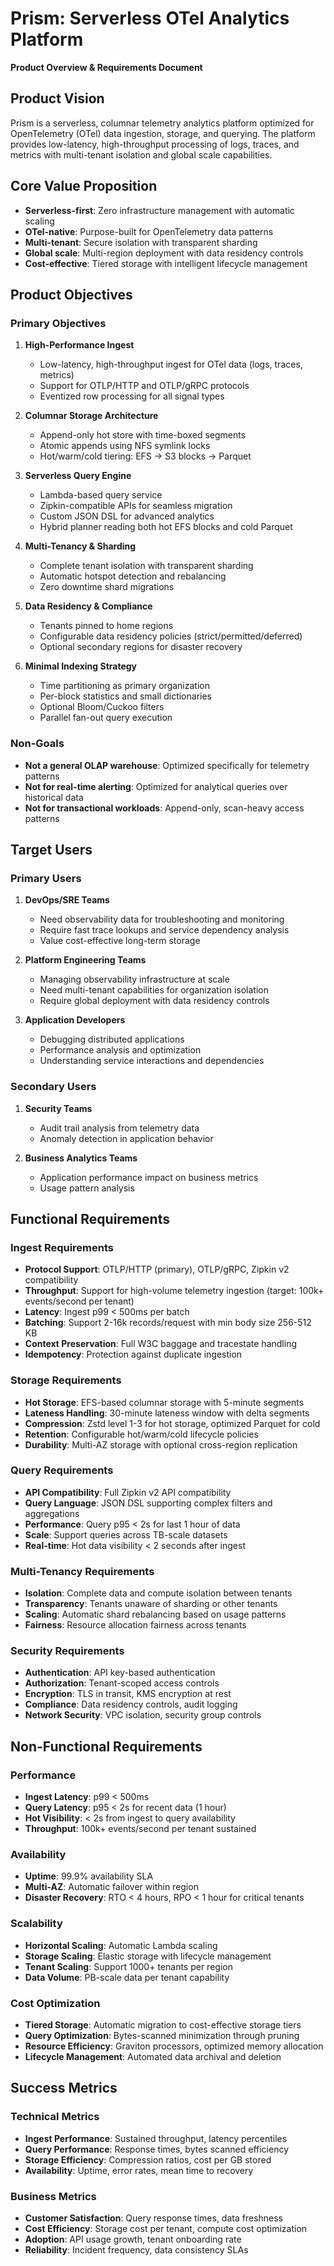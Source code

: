 # Prism: Serverless OTel Analytics Platform

**Product Overview & Requirements Document**

## Product Vision

Prism is a serverless, columnar telemetry analytics platform optimized for OpenTelemetry (OTel) data ingestion, storage, and querying. The platform provides low-latency, high-throughput processing of logs, traces, and metrics with multi-tenant isolation and global scale capabilities.

## Core Value Proposition

- **Serverless-first**: Zero infrastructure management with automatic scaling
- **OTel-native**: Purpose-built for OpenTelemetry data patterns
- **Multi-tenant**: Secure isolation with transparent sharding
- **Global scale**: Multi-region deployment with data residency controls
- **Cost-effective**: Tiered storage with intelligent lifecycle management

## Product Objectives

### Primary Objectives

1. **High-Performance Ingest**
   - Low-latency, high-throughput ingest for OTel data (logs, traces, metrics)
   - Support for OTLP/HTTP and OTLP/gRPC protocols
   - Eventized row processing for all signal types

2. **Columnar Storage Architecture**
   - Append-only hot store with time-boxed segments
   - Atomic appends using NFS symlink locks
   - Hot/warm/cold tiering: EFS → S3 blocks → Parquet

3. **Serverless Query Engine**
   - Lambda-based query service
   - Zipkin-compatible APIs for seamless migration
   - Custom JSON DSL for advanced analytics
   - Hybrid planner reading both hot EFS blocks and cold Parquet

4. **Multi-Tenancy & Sharding**
   - Complete tenant isolation with transparent sharding
   - Automatic hotspot detection and rebalancing
   - Zero downtime shard migrations

5. **Data Residency & Compliance**
   - Tenants pinned to home regions
   - Configurable data residency policies (strict/permitted/deferred)
   - Optional secondary regions for disaster recovery

6. **Minimal Indexing Strategy**
   - Time partitioning as primary organization
   - Per-block statistics and small dictionaries
   - Optional Bloom/Cuckoo filters
   - Parallel fan-out query execution

### Non-Goals

- **Not a general OLAP warehouse**: Optimized specifically for telemetry patterns
- **Not for real-time alerting**: Optimized for analytical queries over historical data
- **Not for transactional workloads**: Append-only, scan-heavy access patterns

## Target Users

### Primary Users

1. **DevOps/SRE Teams**
   - Need observability data for troubleshooting and monitoring
   - Require fast trace lookups and service dependency analysis
   - Value cost-effective long-term storage

2. **Platform Engineering Teams**
   - Managing observability infrastructure at scale
   - Need multi-tenant capabilities for organization isolation
   - Require global deployment with data residency controls

3. **Application Developers**
   - Debugging distributed applications
   - Performance analysis and optimization
   - Understanding service interactions and dependencies

### Secondary Users

1. **Security Teams**
   - Audit trail analysis from telemetry data
   - Anomaly detection in application behavior

2. **Business Analytics Teams**
   - Application performance impact on business metrics
   - Usage pattern analysis

## Functional Requirements

### Ingest Requirements

- **Protocol Support**: OTLP/HTTP (primary), OTLP/gRPC, Zipkin v2 compatibility
- **Throughput**: Support for high-volume telemetry ingestion (target: 100k+ events/second per tenant)
- **Latency**: Ingest p99 < 500ms per batch
- **Batching**: Support 2-16k records/request with min body size 256-512 KB
- **Context Preservation**: Full W3C baggage and tracestate handling
- **Idempotency**: Protection against duplicate ingestion

### Storage Requirements

- **Hot Storage**: EFS-based columnar storage with 5-minute segments
- **Lateness Handling**: 30-minute lateness window with delta segments
- **Compression**: Zstd level 1-3 for hot storage, optimized Parquet for cold
- **Retention**: Configurable hot/warm/cold lifecycle policies
- **Durability**: Multi-AZ storage with optional cross-region replication

### Query Requirements

- **API Compatibility**: Full Zipkin v2 API compatibility
- **Query Language**: JSON DSL supporting complex filters and aggregations
- **Performance**: Query p95 < 2s for last 1 hour of data
- **Scale**: Support queries across TB-scale datasets
- **Real-time**: Hot data visibility < 2 seconds after ingest

### Multi-Tenancy Requirements

- **Isolation**: Complete data and compute isolation between tenants
- **Transparency**: Tenants unaware of sharding or other tenants
- **Scaling**: Automatic shard rebalancing based on usage patterns
- **Fairness**: Resource allocation fairness across tenants

### Security Requirements

- **Authentication**: API key-based authentication
- **Authorization**: Tenant-scoped access controls
- **Encryption**: TLS in transit, KMS encryption at rest
- **Compliance**: Data residency controls, audit logging
- **Network Security**: VPC isolation, security group controls

## Non-Functional Requirements

### Performance

- **Ingest Latency**: p99 < 500ms
- **Query Latency**: p95 < 2s for recent data (1 hour)
- **Hot Visibility**: < 2s from ingest to query availability
- **Throughput**: 100k+ events/second per tenant sustained

### Availability

- **Uptime**: 99.9% availability SLA
- **Multi-AZ**: Automatic failover within region
- **Disaster Recovery**: RTO < 4 hours, RPO < 1 hour for critical tenants

### Scalability

- **Horizontal Scaling**: Automatic Lambda scaling
- **Storage Scaling**: Elastic storage with lifecycle management
- **Tenant Scaling**: Support 1000+ tenants per region
- **Data Volume**: PB-scale data per tenant capability

### Cost Optimization

- **Tiered Storage**: Automatic migration to cost-effective storage tiers
- **Query Optimization**: Bytes-scanned minimization through pruning
- **Resource Efficiency**: Graviton processors, optimized memory allocation
- **Lifecycle Management**: Automated data archival and deletion

## Success Metrics

### Technical Metrics

- **Ingest Performance**: Sustained throughput, latency percentiles
- **Query Performance**: Response times, bytes scanned efficiency
- **Storage Efficiency**: Compression ratios, cost per GB stored
- **Availability**: Uptime, error rates, mean time to recovery

### Business Metrics

- **Customer Satisfaction**: Query response times, data freshness
- **Cost Efficiency**: Storage cost per tenant, compute cost optimization
- **Adoption**: API usage growth, tenant onboarding rate
- **Reliability**: Incident frequency, data consistency SLAs
